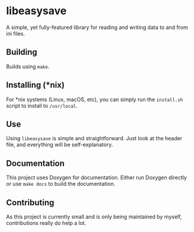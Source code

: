 # libeasysave
A simple, yet fully-featured library for reading and writing data to and from ini files.

## Building
Builds using `make`.

## Installing (*nix)
For *nix systems (Linux, macOS, etc), you can simply run the `install.sh` script to install to `/usr/local`.

## Use
Using `libeasysave` is simple and straightforward. Just look at the header file, and everything will be self-explanatory.

## Documentation
This project uses Doxygen for documentation. Either run Doxygen directly or use `make docs` to build the documentation.

## Contributing
As this project is currently small and is only being maintained by myself, contributions really do help a lot.
